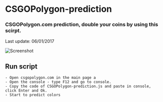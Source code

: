 # CSGOPolygon-prediction
### CSGOPolygon.com prediction, double your coins by using this scirpt.
Last update: 06/01/2017 

![Screenshot](http://i.imgur.com/LTgXSdz.png)

## Run script
```
- Open csgopolygon.com in the main page a
- Open the console - type F12 and go to console.
- Copy the code of CSGOPolygon-prediction.js and paste in console, click Enter and Ok.
- Start to predict colors


